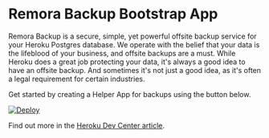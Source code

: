 # Remora Backup Bootstrap App

Remora Backup is a secure, simple, yet powerful offsite backup service for your Heroku Postgres database. We operate with the belief that your data is the lifeblood of your business, and offsite backups are a must. While Heroku does a great job protecting your data, it's always a good idea to have an offsite backup. And sometimes it's not just a good idea, as it's often a legal requirement for certain industries.

Get started by creating a Helper App for backups using the button below.

[![Deploy](https://www.herokucdn.com/deploy/button.svg)](https://www.heroku.com/deploy/?template=https://github.com/jasoncross/remora-backup-bootstrap)

Find out more in the [Heroku Dev Center article](https://devcenter.heroku.com/articles/remora-backup).
